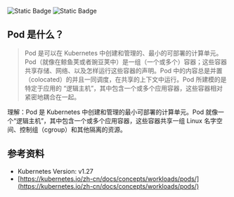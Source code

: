 ![Static Badge](https://img.shields.io/badge/kubernetes-blue) ![Static Badge](https://img.shields.io/badge/output-green)

## Pod 是什么？

>Pod 是可以在 Kubernetes 中创建和管理的、最小的可部署的计算单元。Pod（就像在鲸鱼荚或者豌豆荚中）是一组（一个或多个）容器；这些容器共享存储、网络、以及怎样运行这些容器的声明。Pod 中的内容总是并置（colocated）的并且一同调度，在共享的上下文中运行。Pod 所建模的是特定于应用的 “逻辑主机”，其中包含一个或多个应用容器，这些容器相对紧密地耦合在一起。

理解：Pod 是 Kubernetes 中创建和管理的最小可部署的计算单元。Pod 就像一个“逻辑主机”，其中包含一个或多个应用容器，这些容器共享一组 Linux 名字空间、控制组（cgroup）和其他隔离的资源。

## 参考资料

- Kubernetes Version: v1.27
- [https://kubernetes.io/zh-cn/docs/concepts/workloads/pods/](https://kubernetes.io/zh-cn/docs/concepts/workloads/pods/)